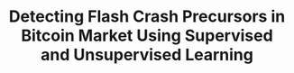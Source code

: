 ---
title: "Detecting Flash Crash Precursors in Bitcoin Market Using Supervised and Unsupervised Learning"
excerpt: "We investigated whether flash crashes in the Bitcoin market can be predicted using features derived from high-frequency order book data. Our approach compared supervised models like Random Forests with unsupervised autoencoders to detect pre-crash anomalies, achieving strong results with both. The findings suggest that microstructure signals—such as liquidity imbalances and bid-ask spreads—hold predictive value in the crypto space.<br/><img src='/images/flash_crashes_bitcoin.png' style='width:100%; max-width:1000px; '>"
collection: portfolio
link: /CDA_Final.pdf
---